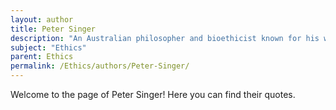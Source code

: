 ```yaml
---
layout: author
title: Peter Singer
description: "An Australian philosopher and bioethicist known for his work on animal rights and effective altruism, particularly articulated in 'Animal Liberation'."
subject: "Ethics"
parent: Ethics
permalink: /Ethics/authors/Peter-Singer/
---
```


Welcome to the page of Peter Singer! Here you can find their quotes.
